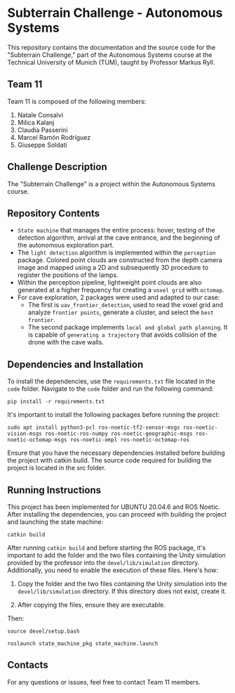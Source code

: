 # Subterrain Challenge - Autonomous Systems

This repository contains the documentation and the source code for the "Subterrain Challenge," part of the Autonomous Systems course at the Technical University of Munich (TUM), taught by Professor Markus Ryll.

## Team 11
Team 11 is composed of the following members:

1. Natale Consalvi
2. Milica Kalanj
3. Claudia Passerini
4. Marcel Ramón Rodríguez
5. Giuseppe Soldati

## Challenge Description
The "Subterrain Challenge" is a project within the Autonomous Systems course.

## Repository Contents
- `State machine` that manages the entire process: hover, testing of the detection algorithm, arrival at the cave entrance, and the beginning of the autonomous exploration part.
- The `light detection` algorithm is implemented within the `perception` package. Colored point clouds are constructed from the depth camera image and mapped using a 2D and subsequently 3D procedure to register the positions of the lamps.
- Within the perception pipeline, lightweight point clouds are also generated at a higher frequency for creating a `voxel grid` with `octomap`.
- For cave exploration, 2 packages were used and adapted to our case:
  - The first is `uav_frontier_detection`, used to read the voxel grid and analyze `frontier points`, generate a cluster, and select the `best frontier`.
  - The second package implements `local and global path planning`. It is capable of `generating a trajectory` that avoids collision of the drone with the cave walls.

## Dependencies and Installation

To install the dependencies, use the `requirements.txt` file located in the `code` folder. Navigate to the `code` folder and run the following command:

`pip install -r requirements.txt`

It's important to install the following packages before running the project:

`sudo apt install python3-pcl ros-noetic-tf2-sensor-msgs ros-noetic-vision-msgs ros-noetic-ros-numpy ros-noetic-geographic-msgs ros-noetic-octomap-msgs ros-noetic-ompl ros-noetic-octomap-ros`

Ensure that you have the necessary dependencies installed before building the project with catkin build. The source code required for building the project is located in the src folder.

## Running Instructions
This project has been implemented for UBUNTU 20.04.6 and ROS Noetic.
After installing the dependencies, you can proceed with building the project and launching the state machine:

`catkin build`

After running `catkin build` and before starting the ROS package, it's important to add the folder and the two files containing the Unity simulation provided by the professor into the `devel/lib/simulation` directory. Additionally, you need to enable the execution of these files. Here's how:

1. Copy the folder and the two files containing the Unity simulation into the `devel/lib/simulation` directory. If this directory does not exist, create it.

2. After copying the files, ensure they are executable.

Then:

`source devel/setup.bash`

`roslaunch state_machine_pkg state_machine.launch`

## Contacts
For any questions or issues, feel free to contact Team 11 members.

